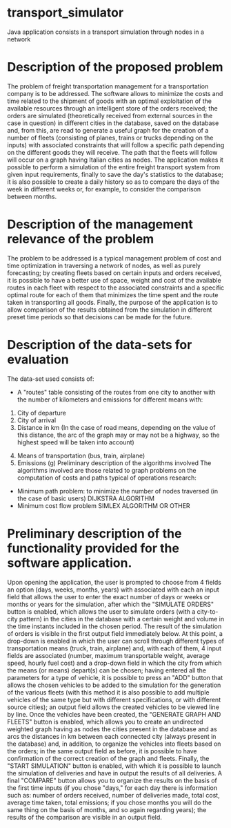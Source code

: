 # transport_simulator
Java application consists in a transport simulation through nodes in a network

# Description of the proposed problem
The problem of freight transportation management for a transportation company is to be addressed. The software allows to minimize the costs and time related to the shipment of goods with an optimal exploitation of the available resources through an intelligent store of the orders received; the orders are simulated (theoretically received from external sources in the case in question) in different cities in the database, saved on the database and, from this, are read to generate a useful graph for the creation of a number of fleets (consisting of planes, trains or trucks depending on the inputs) with associated constraints that will follow a specific path depending on the different goods they will receive. The path that the fleets will follow will occur on a graph having Italian cities as nodes. The application makes it possible to perform a simulation of the entire freight transport system from given input requirements, finally to save the day's statistics to the database; it is also possible to create a daily history so as to compare the days of the week in different weeks or, for example, to consider the comparison between months.

# Description of the management relevance of the problem
The problem to be addressed is a typical management problem of cost and time optimization in traversing a network of nodes, as well as purely forecasting; by creating fleets based on certain inputs and orders received, it is possible to have a better use of space, weight and cost of the available routes in each fleet with respect to the associated constraints and a specific optimal route for each of them that minimizes the time spent and the route taken in transporting all goods. Finally, the purpose of the application is to allow comparison of the results obtained from the simulation in different preset time periods so that decisions can be made for the future.

# Description of the data-sets for evaluation
The data-set used consists of:
- A "routes" table consisting of the routes from one city to another with the number of kilometers and emissions for different means with:
1.	City of departure
2.	City of arrival
3.	Distance in km
(In the case of road means, depending on the value of this distance, the arc of the graph may or may not be a highway, so the highest speed will be taken into account)
4) Means of transportation (bus, train, airplane)
5) Emissions (g)
Preliminary description of the algorithms involved
The algorithms involved are those related to graph problems on the computation of costs and paths typical of operations research:
- Minimum path problem: to minimize the number of nodes traversed (in the case of basic users)
DIJKSTRA ALGORITHM
- Minimum cost flow problem
SIMLEX ALGORITHM OR OTHER

# Preliminary description of the functionality provided for the software application.
Upon opening the application, the user is prompted to choose from 4 fields an option (days, weeks, months, years) with associated with each an input field that allows the user to enter the exact number of days or weeks or months or years for the simulation, after which the "SIMULATE ORDERS" button is enabled, which allows the user to simulate orders (with a city-to-city pattern) in the cities in the database with a certain weight and volume in the time instants included in the chosen period. The result of the simulation of orders is visible in the first output field immediately below. At this point, a drop-down is enabled in which the user can scroll through different types of transportation means (truck, train, airplane) and, with each of them, 4 input fields are associated (number, maximum transportable weight, average speed, hourly fuel cost) and a drop-down field in which the city from which the means (or means) depart(s) can be chosen; having entered all the parameters for a type of vehicle, it is possible to press an "ADD" button that allows the chosen vehicles to be added to the simulation for the generation of the various fleets (with this method it is also possible to add multiple vehicles of the same type but with different specifications, or with different source cities); an output field allows the created vehicles to be viewed line by line. Once the vehicles have been created, the "GENERATE GRAPH AND FLEETS" button is enabled, which allows you to create an undirected weighted graph having as nodes the cities present in the database and as arcs the distances in km between each connected city (always present in the database) and, in addition, to organize the vehicles into fleets based on the orders; in the same output field as before, it is possible to have confirmation of the correct creation of the graph and fleets. Finally, the "START SIMULATION" button is enabled, with which it is possible to launch the simulation of deliveries and have in output the results of all deliveries. A final "COMPARE" button allows you to organize the results on the basis of the first time inputs (if you chose "days," for each day there is information such as: number of orders received, number of deliveries made, total cost, average time taken, total emissions; if you chose months you will do the same thing on the basis of months, and so again regarding years); the results of the comparison are visible in an output field.
